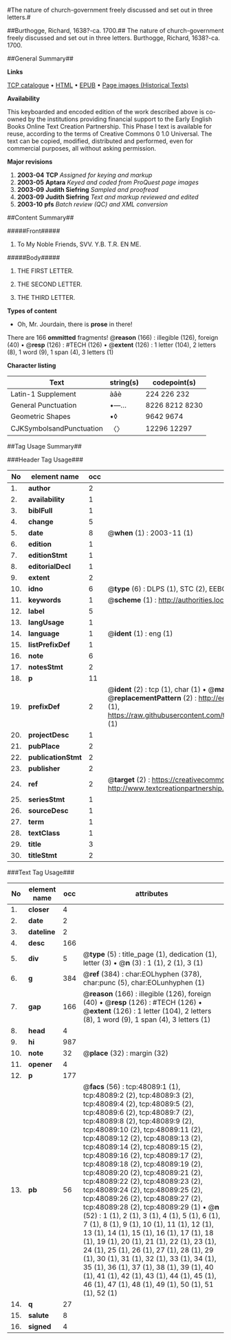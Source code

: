 #The nature of church-government freely discussed and set out in three letters.#

##Burthogge, Richard, 1638?-ca. 1700.##
The nature of church-government freely discussed and set out in three letters.
Burthogge, Richard, 1638?-ca. 1700.

##General Summary##

**Links**

[TCP catalogue](http://www.ota.ox.ac.uk/tcp/)  • 
[HTML](http://tei.it.ox.ac.uk/tcp/Texts-HTML/free/A30/A30632.html)  • 
[EPUB](http://tei.it.ox.ac.uk/tcp/Texts-EPUB/free/A30/A30632.epub) • 
[Page images (Historical Texts)](https://data.historicaltexts.jisc.ac.uk/view?pubId=eebo-11675156e&pageId=eebo-11675156e-48089-1)

**Availability**

This keyboarded and encoded edition of the
	       work described above is co-owned by the institutions
	       providing financial support to the Early English Books
	       Online Text Creation Partnership. This Phase I text is
	       available for reuse, according to the terms of Creative
	       Commons 0 1.0 Universal. The text can be copied,
	       modified, distributed and performed, even for
	       commercial purposes, all without asking permission.

**Major revisions**

1. __2003-04__ __TCP__ *Assigned for keying and markup*
1. __2003-05__ __Aptara__ *Keyed and coded from ProQuest page images*
1. __2003-09__ __Judith Siefring__ *Sampled and proofread*
1. __2003-09__ __Judith Siefring__ *Text and markup reviewed and edited*
1. __2003-10__ __pfs__ *Batch review (QC) and XML conversion*

##Content Summary##

#####Front#####

1. To My Noble Friends,
SVV. Y.B. T.R. EN ME.

#####Body#####

1. THE FIRST
LETTER.

1. THE SECOND
LETTER.

1. THE THIRD
LETTER.

**Types of content**

  * Oh, Mr. Jourdain, there is **prose** in there!

There are 166 **ommitted** fragments! 
 @__reason__ (166) : illegible (126), foreign (40)  •  @__resp__ (126) : #TECH (126)  •  @__extent__ (126) : 1 letter (104), 2 letters (8), 1 word (9), 1 span (4), 3 letters (1)

**Character listing**


|Text|string(s)|codepoint(s)|
|---|---|---|
|Latin-1 Supplement|àâè|224 226 232|
|General Punctuation|•—…|8226 8212 8230|
|Geometric Shapes|▪◊|9642 9674|
|CJKSymbolsandPunctuation|〈〉|12296 12297|

##Tag Usage Summary##

###Header Tag Usage###

|No|element name|occ|attributes|
|---|---|---|---|
|1.|__author__|2||
|2.|__availability__|1||
|3.|__biblFull__|1||
|4.|__change__|5||
|5.|__date__|8| @__when__ (1) : 2003-11 (1)|
|6.|__edition__|1||
|7.|__editionStmt__|1||
|8.|__editorialDecl__|1||
|9.|__extent__|2||
|10.|__idno__|6| @__type__ (6) : DLPS (1), STC (2), EEBO-CITATION (1), OCLC (1), VID (1)|
|11.|__keywords__|1| @__scheme__ (1) : http://authorities.loc.gov/ (1)|
|12.|__label__|5||
|13.|__langUsage__|1||
|14.|__language__|1| @__ident__ (1) : eng (1)|
|15.|__listPrefixDef__|1||
|16.|__note__|6||
|17.|__notesStmt__|2||
|18.|__p__|11||
|19.|__prefixDef__|2| @__ident__ (2) : tcp (1), char (1)  •  @__matchPattern__ (2) : ([0-9\-]+):([0-9IVX]+) (1), (.+) (1)  •  @__replacementPattern__ (2) : http://eebo.chadwyck.com/downloadtiff?vid=$1&page=$2 (1), https://raw.githubusercontent.com/textcreationpartnership/Texts/master/tcpchars.xml#$1 (1)|
|20.|__projectDesc__|1||
|21.|__pubPlace__|2||
|22.|__publicationStmt__|2||
|23.|__publisher__|2||
|24.|__ref__|2| @__target__ (2) : https://creativecommons.org/publicdomain/zero/1.0/ (1), http://www.textcreationpartnership.org/docs/. (1)|
|25.|__seriesStmt__|1||
|26.|__sourceDesc__|1||
|27.|__term__|1||
|28.|__textClass__|1||
|29.|__title__|3||
|30.|__titleStmt__|2||


###Text Tag Usage###

|No|element name|occ|attributes|
|---|---|---|---|
|1.|__closer__|4||
|2.|__date__|2||
|3.|__dateline__|2||
|4.|__desc__|166||
|5.|__div__|5| @__type__ (5) : title_page (1), dedication (1), letter (3)  •  @__n__ (3) : 1 (1), 2 (1), 3 (1)|
|6.|__g__|384| @__ref__ (384) : char:EOLhyphen (378), char:punc (5), char:EOLunhyphen (1)|
|7.|__gap__|166| @__reason__ (166) : illegible (126), foreign (40)  •  @__resp__ (126) : #TECH (126)  •  @__extent__ (126) : 1 letter (104), 2 letters (8), 1 word (9), 1 span (4), 3 letters (1)|
|8.|__head__|4||
|9.|__hi__|987||
|10.|__note__|32| @__place__ (32) : margin (32)|
|11.|__opener__|4||
|12.|__p__|177||
|13.|__pb__|56| @__facs__ (56) : tcp:48089:1 (1), tcp:48089:2 (2), tcp:48089:3 (2), tcp:48089:4 (2), tcp:48089:5 (2), tcp:48089:6 (2), tcp:48089:7 (2), tcp:48089:8 (2), tcp:48089:9 (2), tcp:48089:10 (2), tcp:48089:11 (2), tcp:48089:12 (2), tcp:48089:13 (2), tcp:48089:14 (2), tcp:48089:15 (2), tcp:48089:16 (2), tcp:48089:17 (2), tcp:48089:18 (2), tcp:48089:19 (2), tcp:48089:20 (2), tcp:48089:21 (2), tcp:48089:22 (2), tcp:48089:23 (2), tcp:48089:24 (2), tcp:48089:25 (2), tcp:48089:26 (2), tcp:48089:27 (2), tcp:48089:28 (2), tcp:48089:29 (1)  •  @__n__ (52) : 1 (1), 2 (1), 3 (1), 4 (1), 5 (1), 6 (1), 7 (1), 8 (1), 9 (1), 10 (1), 11 (1), 12 (1), 13 (1), 14 (1), 15 (1), 16 (1), 17 (1), 18 (1), 19 (1), 20 (1), 21 (1), 22 (1), 23 (1), 24 (1), 25 (1), 26 (1), 27 (1), 28 (1), 29 (1), 30 (1), 31 (1), 32 (1), 33 (1), 34 (1), 35 (1), 36 (1), 37 (1), 38 (1), 39 (1), 40 (1), 41 (1), 42 (1), 43 (1), 44 (1), 45 (1), 46 (1), 47 (1), 48 (1), 49 (1), 50 (1), 51 (1), 52 (1)|
|14.|__q__|27||
|15.|__salute__|8||
|16.|__signed__|4||
